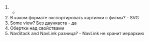 1) -
2) В каком формате экспортировать картинки с фигмы? - SVG
5) Some view? Без даункаста - да
6) Обертки над свойствами 
7) NavStack and NavLink разница? - NavLink не хранит иерархию 
